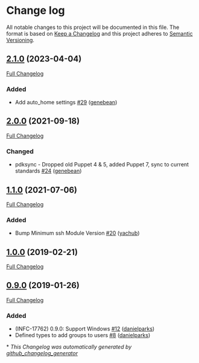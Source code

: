 # Change log

All notable changes to this project will be documented in this file. The format is based on [Keep a Changelog](http://keepachangelog.com/en/1.0.0/) and this project adheres to [Semantic Versioning](http://semver.org).

## [2.1.0](https://github.com/ploperations/ploperations-account/tree/2.1.0) (2023-04-04)

[Full Changelog](https://github.com/ploperations/ploperations-account/compare/2.0.0...2.1.0)

### Added

- Add auto\_home settings [\#29](https://github.com/ploperations/ploperations-account/pull/29) ([genebean](https://github.com/genebean))

## [2.0.0](https://github.com/ploperations/ploperations-account/tree/2.0.0) (2021-09-18)

[Full Changelog](https://github.com/ploperations/ploperations-account/compare/1.1.0...2.0.0)

### Changed

- pdksync - Dropped old Puppet 4 & 5, added Puppet 7, sync to current standards [\#24](https://github.com/ploperations/ploperations-account/pull/24) ([genebean](https://github.com/genebean))

## [1.1.0](https://github.com/ploperations/ploperations-account/tree/1.1.0) (2021-07-06)

[Full Changelog](https://github.com/ploperations/ploperations-account/compare/1.0.0...1.1.0)

### Added

- Bump Minimum ssh Module Version [\#20](https://github.com/ploperations/ploperations-account/pull/20) ([yachub](https://github.com/yachub))

## [1.0.0](https://github.com/ploperations/ploperations-account/tree/1.0.0) (2019-02-21)

[Full Changelog](https://github.com/ploperations/ploperations-account/compare/0.9.0...1.0.0)

## [0.9.0](https://github.com/ploperations/ploperations-account/tree/0.9.0) (2019-01-26)

[Full Changelog](https://github.com/ploperations/ploperations-account/compare/5ec9345bc5250bc8bcbfffe14e903d4d3c6170d2...0.9.0)

### Added

- \(INFC-17762\) 0.9.0: Support Windows [\#12](https://github.com/ploperations/ploperations-account/pull/12) ([danielparks](https://github.com/danielparks))
- Defined types to add groups to users [\#8](https://github.com/ploperations/ploperations-account/pull/8) ([danielparks](https://github.com/danielparks))



\* *This Changelog was automatically generated by [github_changelog_generator](https://github.com/github-changelog-generator/github-changelog-generator)*

